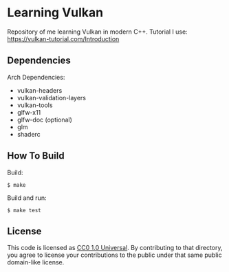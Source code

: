 Learning Vulkan
=========
Repository of me learning Vulkan in modern C++.
Tutorial I use: <https://vulkan-tutorial.com/Introduction>

Dependencies
---------------
Arch Dependencies:

- vulkan-headers
- vulkan-validation-layers
- vulkan-tools
- glfw-x11
- glfw-doc (optional)
- glm
- shaderc

How To Build
--------------
Build:
```
$ make
```
Build and run:
```
$ make test
```

License
--------
This code is licensed as [CC0 1.0 Universal](https://creativecommons.org/publicdomain/zero/1.0/).
By contributing to that directory, you agree to license your contributions to
the public under that same public domain-like license.